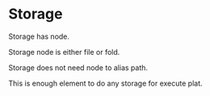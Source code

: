 # Storage

Storage has node.

Storage node is either file or fold.

Storage does not need node to alias path.

This is enough element to do any storage for execute plat.